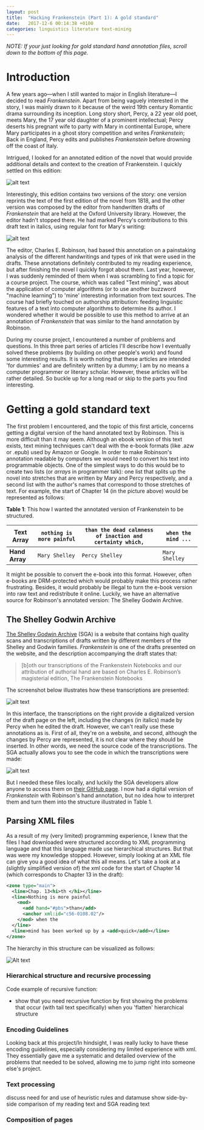 ```yaml
---
layout: post
title:  "Hacking Frankenstein (Part 1): A gold standard"
date:   2017-12-6 00:14:38 +0100
categories: linguistics literature text-mining
---
```


*NOTE: If your just looking for gold standard hand annotation files, scroll down to the bottom of this page.*

# Introduction

A few years ago—when I still wanted to major in English literature—I decided to read *Frankenstein*. Apart from being vaguely interested in the story, I was mainly drawn to it because of the weird 19th century Romantic drama surrounding its inception. Long story short, Percy, a 22 year old poet, meets Mary, the 17 year old daughter of a prominent intellectual; Percy deserts his pregnant wife to party with Mary in continental Europe, where Mary participates in a ghost story competition and writes *Frankenstein*; Back in England, Percy edits and publishes *Frankenstein* before drowning off the coast of Italy.

Intrigued, I looked for an annotated edition of the novel that would provide additional details and context to the creation of Frankenstein. I quickly settled on this edition:

![alt text](https://github.com/timjzee/frankenstein-v2/blob/master/articles/cover.jpg?raw=true "Book Cover")

Interestingly, this edition contains two versions of the story: one version reprints the text of the first edition of the novel from 1818, and the other version was composed by the editor from handwritten drafts of *Frankenstein* that are held at the Oxford University library. However, the editor hadn't stopped there. He had marked Percy's contributions to this draft text in italics, using regular font for Mary's writing:

![alt text](https://github.com/timjzee/frankenstein-v2/blob/master/articles/ch14.jpg?raw=true "Chapter 14")

The editor, Charles E. Robinson, had based this annotation on a painstaking analysis of the different handwritings and types of ink that were used in the drafts.
These annotations definitely contributed to my reading experience, but after finishing the novel I quickly forgot about them. Last year, however, I was suddenly reminded of them when I was scrambling to find a topic for a course project. The course, which was called "Text mining", was about the application of computer algorithms (or to use another buzzword "machine learning") to 'mine' interesting information from text sources. The course had briefly touched on authorship attribution: feeding linguistic features of a text into computer algorithms to determine its author. I wondered whether it would be possible to use this method to arrive at an annotation of *Frankenstein* that was similar to the hand annotation by Robinson.

During my course project, I encountered a number of problems and questions. In this three part series of articles I'll describe how I eventually solved these problems (by building on other people's work) and found some interesting results.
It is worth noting that these articles are intended 'for dummies' and are definitely written by a dummy; I am by no means a computer programmer or literary scholar. However, these articles will be rather detailed. So buckle up for a long read or skip to the parts you find interesting.

# Getting a gold standard text

The first problem I encountered, and the topic of this first article, concerns getting a digital version of the hand annotated text by Robinson. This is more difficult than it may seem. Although an ebook version of this text exists, text mining techniques can't deal with the e-book formats (like .azw or .epub) used by Amazon or Google. In order to make Robinson's annotation readable by computers we would need to convert his text into programmable objects. One of the simplest ways to do this would be to create two lists (or *arrays* in programmer talk): one list that splits up the novel into stretches that are written by Mary and Percy respectively, and a second list with the author's names that correspond to those stretches of text. For example, the start of Chapter 14 (in the picture above) would be represented as follows:

__Table 1__: This how I wanted the annotated version of Frankenstein to be structured.

| Text Array | `nothing is more painful` | `than the dead calmness of inaction and certainty which,` | `when the mind ...` |
| --- | --- | --- | --- |
| __Hand Array__ | `Mary Shelley` | `Percy Shelley` | `Mary Shelley` |

It might be possible to convert the e-book into this format. However, often e-books are DRM-protected which would probably make this process rather frustrating. Besides, it would probably be illegal to turn the e-book version into raw text and redistribute it online. Luckily, we have an alternative source for Robinson's annotated version: The Shelley Godwin Archive.

## The Shelley Godwin Archive

[The Shelley Godwin Archive](http://shelleygodwinarchive.org) (SGA) is a website that contains high quality scans and transcriptions of drafts written by different members of the Shelley and Godwin families. *Frankenstein* is one of the drafts presented on the website, and the description accompanying the draft states that:

> [b]oth our transcriptions of the Frankenstein Notebooks and our attribution of authorial hand are based on Charles E. Robinson’s magisterial edition, The Frankenstein Notebooks

The screenshot below illustrates how these transcriptions are presented:

![alt text](https://github.com/timjzee/frankenstein-v2/blob/master/articles/sga_interface.png?raw=true "SGA Interface")

In this interface, the transcriptions on the right provide a digitalized version of the draft page on the left, including the changes (in italics) made by Percy when he edited the draft. However, we can't really use these annotations as is. First of all, they're on a website, and second, although the changes by Percy are represented, it is not clear where they should be inserted. In other words, we need the source code of the transcriptions. The SGA actually allows you to see the code in which the transcriptions were made:

![alt text](https://github.com/timjzee/frankenstein-v2/blob/master/articles/sga_interface2.png?raw=true "SGA Interface")

But I needed these files locally, and luckily the SGA developers allow anyone to access them on [their GitHub page](https://github.com/umd-mith/sga). I now had a digital version of *Frankenstein* with Robinson's hand annotation, but no idea how to interpret them and turn them into the structure illustrated in Table 1.

## Parsing XML files

As a result of my (very limited) programming experience, I knew that the files I had downloaded were structured according to XML programming language and that this language made use hierarchical structures. But that was were my knowledge stopped. However, simply looking at an XML file can give you a good idea of what this all means. Let's take a look at a (slightly simplified version of) the xml code for the start of Chapter 14 (which corresponds to Chapter 13 in the draft):

```xml
<zone type="main">
  <line>Chap. 13<hi>th </hi></line>
  <line>Nothing is more painful
    <mod>
      <add hand="#pbs">than</add>
      <anchor xml:id="c56-0108.02"/>
    </mod> when the
  </line>
  <line>mind has been worked up by a <add>quick</add></line>
</zone>
```

The hierarchy in this structure can be visualized as follows:

![Alt text](./xml_tree.svg)

### Hierarchical structure and recursive processing
Code example of recursive function:
- show that you need recursive function by first showing the problems that occur (with tail text specifically) when you 'flatten' hierarchical structure
### Encoding Guidelines
Looking back at this project/In hindsight, I was really lucky to have these encoding guidelines, especially considering my limited experience with xml. They essentially gave me a systematic and detailed overview of the problems that needed to be solved, allowing me to jump right into someone else's project.
### Text processing
discuss need for and use of heuristic rules and datamuse
show side-by-side comparison of my reading text and SGA reading text
### Composition of pages
